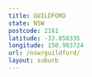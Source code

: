 ```yaml
---
title: GUILDFORD
state: NSW
postcode: 2161
latitude: -33.858335
longitude: 150.983724
url: /nsw/guildford/
layout: suburb
---
```

